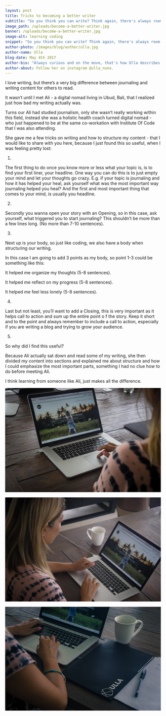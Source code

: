 ```yaml
---
layout: post
title: Tricks to becoming a better writer
subtitle: "So you think you can write? Think again, there's always room for improvement"
image_path: /uploads/become-a-better-writer.jpg
banner: /uploads/become-a-better-writer.jpg
image-alt: learning coding
snippet: "So you think you can write? Think again, there's always room for improvement"
author-photo: /images/blog/author/ulla.jpg
author-name: Ulla
blog-date: May 4th 2017
author-bio: "Always curious and on the move, that's how Ulla describes herself. She is a passionate traveler turned digital nomad and also the founder of Learn With Locals."
author-about: Follow her on instagram @ulla_nuna.
---
```



I love writing, but there’s a very big difference between journaling and writing content for others to read.

It wasn’t until I met Ali - a digital nomad living in Ubud, Bali, that I realized just how bad my writing actually was.&nbsp;

Turns our Ali had studied journalism, only she wasn’t really working within this field, instead she was a holistic health coach turned digital nomad - who just happened to be at the same co-workation with Institute Of Code that I was also attending.

She gave me a few tricks on writing and how to structure my content - that I would like to share with you here, because I just found this so useful, when I was feeling pretty lost:

1.

The first thing to do once you know more or less what your topic is, is to find your first liner, your headline. One way you can do this is to just empty your mind and let your thoughts go crazy. E.g. if your topic is journaling and how it has helped your heal, ask yourself what was the most important way journaling helped you heal? And the first and most important thing that comes to your mind, is usually you headline.

2.

Secondly you wanna open your story with an Opening, so in this case, ask yourself, what triggered you to start journaling? This shouldn’t be more than a few lines long. (No more than 7-10 sentences).

3.

Next up is your body, so just like coding, we also have a body when structuring our writing.

In this case I am going to add 3 points as my body, so point 1-3 could be something like this:

It helped me organize my thoughts (5-8 sentences).

It helped me reflect on my progress (5-8 sentences).&nbsp;

It helped me feel less lonely (5-8 sentences).

4.

Last but not least, you’ll want to add a Closing, this is very important as it helps call to action and sum up the entire point o f the story. Keep it short and to the point and always remember to include a call to action, especially if you are writing a blog and trying to grow your audience.

5.

So why did I find this useful?

Because Ali actually sat down and read some of my writing, she then divided my content into sections and explained me about structure and how I could emphasize the most important parts, something I had no clue how to do before meeting Ali.

I think learning from someone like Ali, just makes all the difference.

![Learning how to code](/images/blog/learn-how-to-code_3.jpg)

![Learning how to code](/images/blog/learn-how-to-code_4.jpg)

![Learning how to code](/images/blog/learn-how-to-code_5.jpg)